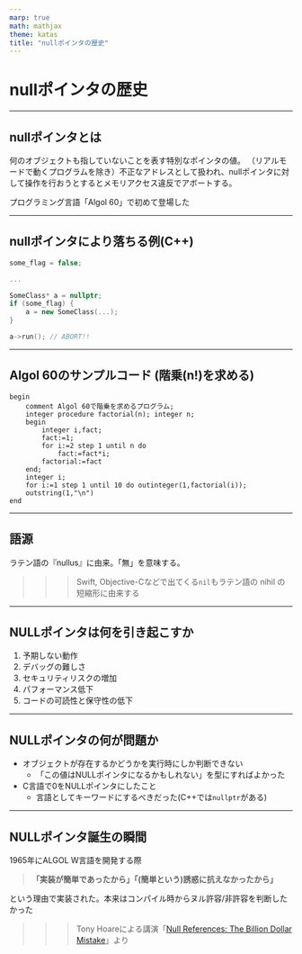 ```yaml
---
marp: true
math: mathjax
theme: katas
title: "nullポインタの歴史"
---
```

<!-- 
size: 16:9
paginate: true
-->
<!-- header: 勉強会# ― エンジニアとしての解像度を高めるための勉強会-->

# nullポインタの歴史

<!-- この概念を採用したことによって10億ドルの損失を世界中に生んだと言われる厄災とでもいうべき存在 -->

---

## nullポインタとは

何のオブジェクトも指していないことを表す特別なポインタの値。
（リアルモードで動くプログラムを除き）不正なアドレスとして扱われ、nullポインタに対して操作を行おうとするとメモリアクセス違反でアボートする。

プログラミング言語「Algol 60」で初めて登場した

<!-- 1960年に作られたプログラミング言語。ペルセウス座の恒星で2等星もアルゴルと名付けられているが、意味はアラビア語で「食屍鬼(グール)の頭」を意味する -->
<!-- https://www.infoq.com/presentations/Null-References-The-Billion-Dollar-Mistake-Tony-Hoare/ -->

---

## nullポインタにより落ちる例(C++)

```cpp
some_flag = false;

...

SomeClass* a = nullptr;
if (some_flag) {
	a = new SomeClass(...);
}

a->run(); // ABORT!!
```

---

## Algol 60のサンプルコード (階乗(n!)を求める)

```algol
begin
	comment Algol 60で階乗を求めるプログラム;
	integer procedure factorial(n); integer n;
	begin
		integer i,fact;
		fact:=1;
		for i:=2 step 1 until n do
			fact:=fact*i;
		factorial:=fact
	end;
	integer i;
	for i:=1 step 1 until 10 do outinteger(1,factorial(i));
	outstring(1,"\n")
end
```

---
## 語源

ラテン語の『nullus』に由来。「無」を意味する。

>>> Swift, Objective-Cなどで出てくる`nil`もラテン語の nihil の短縮形に由来する

<!-- ラテン語の意味は虚無。冷めたり暗い考えに陥りがちな人を表す「ニヒル」と同じ。 -->
---

## NULLポインタは何を引き起こすか

1. 予期しない動作
1. デバッグの難しさ
1. セキュリティリスクの増加
1. パフォーマンス低下
1. コードの可読性と保守性の低下

<!-- 
ヌルポインタ（Null Pointer）が多くの損害を与える理由はいくつかあります。以下の点が特に重要です：

1. 予期しない動作: ヌルポインタを参照すると、プログラムが予期しない動作をすることがあります。これは、プログラムがクラッシュしたり、データが破損したりする原因となります。
2. デバッグの難しさ: ヌルポインタの問題は、デバッグが非常に難しいことがあります。特に大規模なコードベースでは、どこでヌルポインタが発生したのかを特定するのが困難です。
3. セキュリティリスク: ヌルポインタの参照は、セキュリティホールを生むことがあります。攻撃者がこれを悪用して、任意のコードを実行したり、システムにアクセスしたりする可能性があります。
4. パフォーマンスの低下: ヌルポインタのチェックを頻繁に行う必要があるため、プログラムのパフォーマンスが低下することがあります。これは特にリアルタイムシステムや高パフォーマンスが求められるアプリケーションで問題となります。
5. コードの可読性と保守性: ヌルポインタのチェックが多いコードは、可読性が低く、保守が難しくなります。これにより、開発者がコードを理解しにくくなり、バグが増える可能性があります。

これらの理由から、ヌルポインタは多くの損害を与える可能性があり、プログラミングにおいては注意が必要です。
-->
---

## NULLポインタの何が問題か

- オブジェクトが存在するかどうかを実行時にしか判断できない
    - 「この値はNULLポインタになるかもしれない」を型にすればよかった
- C言語で0をNULLポインタにしたこと
    - 言語としてキーワードにするべきだった(C++では`nullptr`がある)

<!-- C++、Java、Javascript、最近までのC#など、C系言語では大概、どのポインタ・オブジェクト参照もnullにできます。つまり、必須パラメータの有無を、ランタイムで確認するまでは保証できないので、多くのクラッシュの原因になります。
 対処法としては、MLやHaskell、C# 8などでみられる、nullableやオプション型などで、型を指定するときのデフォルトをnull非許容にすることです。
これによって、必須項目がすべて存在することを型システムが確認してくれるので、設計も少し楽になります。 -->

<!-- C言語で、空ポインターをNULLマクロで表したこと。キーワードにすべきでした。

マクロの展開が0になることがあり（特にc++では）空ポインターは0だという誤解が発生しました。実際は仕様では、ソースで0と書いてあっても実行可能プログラム内での内部値は0（すべてのビットが0）とは限りません。処理系依存です。とても分かりにくい仕様になってしまいました。

マクロでなくキーワードにして「実際の値は処理系依存だ」と宣言してしまえば「処理系依存なら仕方がない」と皆あきらめるので、不要な混乱をもたらさなかったでしょう。

c++ではnullptr というキーワードができましたが、既に混乱は起こった後だったので手遅れかもしれません。 -->

---

## NULLポインタ誕生の瞬間

1965年にALGOL W言語を開発する際

> **「実装が簡単であったから」「(簡単という)誘惑に抗えなかったから」**

という理由で実装された。本来はコンパイル時からヌル許容/非許容を判断したかった


>>> Tony Hoareによる講演「[Null References: The Billion Dollar Mistake](https://www.infoq.com/presentations/Null-References-The-Billion-Dollar-Mistake-Tony-Hoare/)」より

<!-- アントニー・リチャード・ホーア（トニー・ホーア）はイギリスの計算機科学者。クイックソートを考案した人 -->
<!-- それは10億ドルにも相当する私の誤りだ。null参照を発明したのは1965年のことだった。当時、私はオブジェクト指向言語 (ALGOL W) における参照のための包括的型システムを設計していた。目標は、コンパイラでの自動チェックで全ての参照が完全に安全であることを保証することだった。しかし、私は単にそれが容易だというだけで、無効な参照を含める誘惑に抵抗できなかった。これは、後に数え切れない過ち、脆弱性、システムクラッシュを引き起こし、過去40年間で10億ドル相当の苦痛と損害を引き起こしたとみられる。 -->

<!-- ちなみに -->
<!-- ## ヌル文字$^1$ '`\0`'

- C言語やその派生言語や各種データフォーマットで文字列やデータの終端を表す制御文字

元々NOP(No Operation)と似た意味で用いられていた。

>>> 1:ヌル終端文字とも言う

--- -->